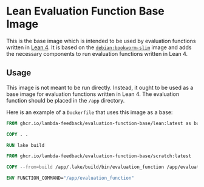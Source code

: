 # Lean Evaluation Function Base Image

This is the base image which is intended to be used by evaluation functions written in [Lean 4](https://github.com/leanprover/lean4). It is based on the [`debian:bookworm-slim`](https://hub.docker.com/_/debian) image and adds the necessary components to run evaluation functions written in Lean 4.

## Usage

This image is not meant to be run directly. Instead, it ought to be used as a base image for evaluation functions written in Lean 4. The evaluation function should be placed in the `/app` directory.

Here is an example of a `Dockerfile` that uses this image as a base:

```Dockerfile
FROM ghcr.io/lambda-feedback/evaluation-function-base/lean:latest as build

COPY . .

RUN lake build

FROM ghcr.io/lambda-feedback/evaluation-function-base/scratch:latest

COPY --from=build /app/.lake/build/bin/evaluation_function /app/evaluation_function

ENV FUNCTION_COMMAND="/app/evaluation_function"
```
